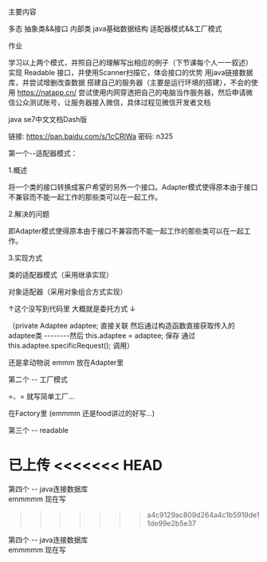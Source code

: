 主要内容

多态
抽象类&&接口
内部类
java基础数据结构
适配器模式&&工厂模式


作业

学习以上两个模式，并照自己的理解写出相应的例子（下节课每个人一一叙述）
实现 Readable 接口，并使用Scanner扫描它，体会接口的优势
用java链接数据库，并尝试增删改查数据
搭建自己的服务器（主要是运行环境的搭建），不会的使用 https://natapp.cn/ 尝试使用内网穿透把自己的电脑当作服务器，然后申请微信公众测试账号，让服务器接入微信，具体过程见微信开发者文档


java se7中文文档Dash版

链接: https://pan.baidu.com/s/1cCRlWa 密码: n325





第一个--适配器模式：

1.概述

将一个类的接口转换成客户希望的另外一个接口。Adapter模式使得原本由于接口不兼容而不能一起工作的那些类可以在一起工作。

2.解决的问题

即Adapter模式使得原本由于接口不兼容而不能一起工作的那些类可以在一起工作。

3.实现方式

类的适配器模式（采用继承实现）

对象适配器（采用对象组合方式实现）

↑这个没写到代码里    大概就是委托方式 ↓

（private Adaptee adaptee; 直接关联 然后通过构造函数直接获取传入的adaptee类  --------然后 this.adaptee = adaptee; 保存  通过this.adaptee.specificRequest();  调用）

还是拿动物说   emmm 放在Adapter里





第二个 -- 工厂模式

=、= 就写简单工厂...

在Factory里 (emmmm 还是food讲过的好写...)



第三个 -- readable 

已上传
<<<<<<< HEAD
=======

第四个 -- java连接数据库   
emmmmm   现在写
>>>>>>> a4c9129ac809d264a4c1b5919de11de99e2b5e37

第四个 -- java连接数据库   
emmmmm   现在写
